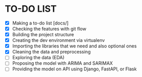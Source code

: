 # TO-DO LIST
- [x] Making a to-do list [docs/]
- [x] Checking the features with git flow
- [x] Building the project structure
- [x] Creating the dev environment via virtualenv
- [x] Importing the libraries that we need and also optional ones
- [x] Cleaning the data and preprocessing
- [ ] Exploring the data (EDA)
- [ ] Proposing the model with ARIMA and SARIMAX
- [ ] Providing the model on API using Django, FastAPI, or Flask
